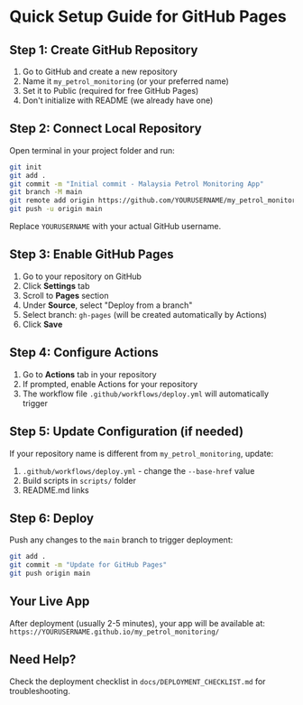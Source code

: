 # Quick Setup Guide for GitHub Pages

## Step 1: Create GitHub Repository

1. Go to GitHub and create a new repository
2. Name it `my_petrol_monitoring` (or your preferred name)
3. Set it to Public (required for free GitHub Pages)
4. Don't initialize with README (we already have one)

## Step 2: Connect Local Repository

Open terminal in your project folder and run:

```bash
git init
git add .
git commit -m "Initial commit - Malaysia Petrol Monitoring App"
git branch -M main
git remote add origin https://github.com/YOURUSERNAME/my_petrol_monitoring.git
git push -u origin main
```

Replace `YOURUSERNAME` with your actual GitHub username.

## Step 3: Enable GitHub Pages

1. Go to your repository on GitHub
2. Click **Settings** tab
3. Scroll to **Pages** section
4. Under **Source**, select "Deploy from a branch"
5. Select branch: `gh-pages` (will be created automatically by Actions)
6. Click **Save**

## Step 4: Configure Actions

1. Go to **Actions** tab in your repository
2. If prompted, enable Actions for your repository
3. The workflow file `.github/workflows/deploy.yml` will automatically trigger

## Step 5: Update Configuration (if needed)

If your repository name is different from `my_petrol_monitoring`, update:

1. `.github/workflows/deploy.yml` - change the `--base-href` value
2. Build scripts in `scripts/` folder
3. README.md links

## Step 6: Deploy

Push any changes to the `main` branch to trigger deployment:

```bash
git add .
git commit -m "Update for GitHub Pages"
git push origin main
```

## Your Live App

After deployment (usually 2-5 minutes), your app will be available at:
`https://YOURUSERNAME.github.io/my_petrol_monitoring/`

## Need Help?

Check the deployment checklist in `docs/DEPLOYMENT_CHECKLIST.md` for troubleshooting.
